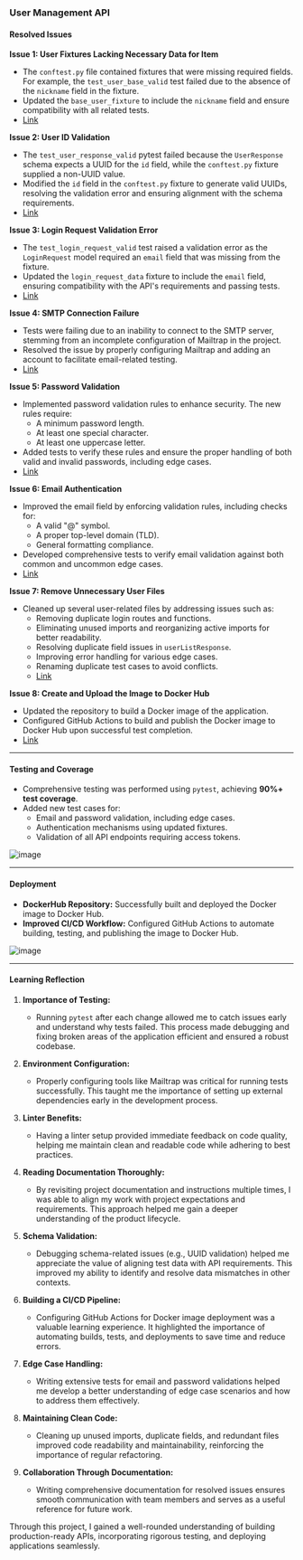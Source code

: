 ### User Management API  

#### Resolved Issues  

**Issue 1: User Fixtures Lacking Necessary Data for Item**  
- The `conftest.py` file contained fixtures that were missing required fields. For example, the `test_user_base_valid` test failed due to the absence of the `nickname` field in the fixture.  
- Updated the `base_user_fixture` to include the `nickname` field and ensure compatibility with all related tests.
- [Link](https://github.com/Saideepak9676/is601HW10/issues/1)

**Issue 2: User ID Validation**  
- The `test_user_response_valid` pytest failed because the `UserResponse` schema expects a UUID for the `id` field, while the `conftest.py` fixture supplied a non-UUID value.  
- Modified the `id` field in the `conftest.py` fixture to generate valid UUIDs, resolving the validation error and ensuring alignment with the schema requirements.
- [Link](https://github.com/Saideepak9676/is601HW10/issues/3)

**Issue 3: Login Request Validation Error**  
- The `test_login_request_valid` test raised a validation error as the `LoginRequest` model required an `email` field that was missing from the fixture.  
- Updated the `login_request_data` fixture to include the `email` field, ensuring compatibility with the API's requirements and passing tests.
- [Link](https://github.com/Saideepak9676/is601HW10/issues/3)

**Issue 4: SMTP Connection Failure**  
- Tests were failing due to an inability to connect to the SMTP server, stemming from an incomplete configuration of Mailtrap in the project.  
- Resolved the issue by properly configuring Mailtrap and adding an account to facilitate email-related testing.
- [Link](https://github.com/Saideepak9676/is601HW10/issues/7)

**Issue 5: Password Validation**  
- Implemented password validation rules to enhance security. The new rules require:  
  - A minimum password length.  
  - At least one special character.  
  - At least one uppercase letter.  
- Added tests to verify these rules and ensure the proper handling of both valid and invalid passwords, including edge cases.
- [Link](https://github.com/Saideepak9676/is601HW10/issues/9)

**Issue 6: Email Authentication**  
- Improved the email field by enforcing validation rules, including checks for:  
  - A valid "@" symbol.  
  - A proper top-level domain (TLD).  
  - General formatting compliance.  
- Developed comprehensive tests to verify email validation against both common and uncommon edge cases.
- [Link](https://github.com/Saideepak9676/is601HW10/issues/11)

**Issue 7: Remove Unnecessary User Files**  
- Cleaned up several user-related files by addressing issues such as:  
  - Removing duplicate login routes and functions.  
  - Eliminating unused imports and reorganizing active imports for better readability.  
  - Resolving duplicate field issues in `userListResponse`.  
  - Improving error handling for various edge cases.  
  - Renaming duplicate test cases to avoid conflicts.
  - [Link](https://github.com/Saideepak9676/is601HW10/issues/13)

**Issue 8: Create and Upload the Image to Docker Hub**  
- Updated the repository to build a Docker image of the application.  
- Configured GitHub Actions to build and publish the Docker image to Docker Hub upon successful test completion.
- [Link](https://github.com/Saideepak9676/is601HW10/issues/15)

---

#### Testing and Coverage  
- Comprehensive testing was performed using `pytest`, achieving **90%+ test coverage**.  
- Added new test cases for:  
  - Email and password validation, including edge cases.  
  - Authentication mechanisms using updated fixtures.  
  - Validation of all API endpoints requiring access tokens.

![image]("C:\Users\gsaid\Downloads\Coverage.jpg")

---

#### Deployment  
- **DockerHub Repository:** Successfully built and deployed the Docker image to Docker Hub.  
- **Improved CI/CD Workflow:** Configured GitHub Actions to automate building, testing, and publishing the image to Docker Hub.

![image](https://hub.docker.com/repository/docker/saideepak9676/is601hw10/general)

---

#### Learning Reflection  

1. **Importance of Testing:**  
   - Running `pytest` after each change allowed me to catch issues early and understand why tests failed. This process made debugging and fixing broken areas of the application efficient and ensured a robust codebase.  

2. **Environment Configuration:**  
   - Properly configuring tools like Mailtrap was critical for running tests successfully. This taught me the importance of setting up external dependencies early in the development process.  

3. **Linter Benefits:**  
   - Having a linter setup provided immediate feedback on code quality, helping me maintain clean and readable code while adhering to best practices.  

4. **Reading Documentation Thoroughly:**  
   - By revisiting project documentation and instructions multiple times, I was able to align my work with project expectations and requirements. This approach helped me gain a deeper understanding of the product lifecycle.  

5. **Schema Validation:**  
   - Debugging schema-related issues (e.g., UUID validation) helped me appreciate the value of aligning test data with API requirements. This improved my ability to identify and resolve data mismatches in other contexts.  

6. **Building a CI/CD Pipeline:**  
   - Configuring GitHub Actions for Docker image deployment was a valuable learning experience. It highlighted the importance of automating builds, tests, and deployments to save time and reduce errors.  

7. **Edge Case Handling:**  
   - Writing extensive tests for email and password validations helped me develop a better understanding of edge case scenarios and how to address them effectively.  

8. **Maintaining Clean Code:**  
   - Cleaning up unused imports, duplicate fields, and redundant files improved code readability and maintainability, reinforcing the importance of regular refactoring.  

9. **Collaboration Through Documentation:**  
   - Writing comprehensive documentation for resolved issues ensures smooth communication with team members and serves as a useful reference for future work.  

Through this project, I gained a well-rounded understanding of building production-ready APIs, incorporating rigorous testing, and deploying applications seamlessly.
